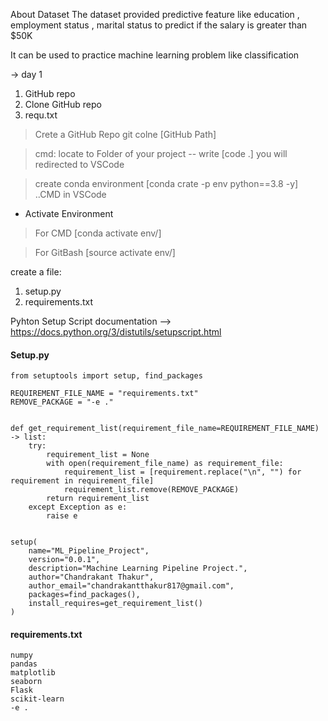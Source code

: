 About Dataset
The dataset provided predictive feature like education , employment status , marital status to predict if the salary is greater than $50K

It can be used to practice machine learning problem like classification

-> day 1
1. GitHub repo
2. Clone GitHub repo
3. requ.txt

> Crete a GitHub Repo 
> git colne [GitHub Path]

> cmd: locate to Folder of your project -- write [code .] you will redirected to VSCode

> create conda environment [conda crate -p env python==3.8 -y] ..CMD in VSCode

* Activate Environment
> For CMD [conda activate env/]

> For GitBash [source activate env/]

create a file: 
1. setup.py
2. requirements.txt

Pyhton Setup Script documentation --> https://docs.python.org/3/distutils/setupscript.html

#### Setup.py
```
from setuptools import setup, find_packages

REQUIREMENT_FILE_NAME = "requirements.txt"
REMOVE_PACKAGE = "-e ."


def get_requirement_list(requirement_file_name=REQUIREMENT_FILE_NAME) -> list:
    try:
        requirement_list = None
        with open(requirement_file_name) as requirement_file:
            requirement_list = [requirement.replace("\n", "") for requirement in requirement_file]
            requirement_list.remove(REMOVE_PACKAGE)
        return requirement_list
    except Exception as e:
        raise e


setup(
    name="ML_Pipeline_Project",
    version="0.0.1",
    description="Machine Learning Pipeline Project.",
    author="Chandrakant Thakur",
    author_email="chandrakantthakur817@gmail.com",
    packages=find_packages(),
    install_requires=get_requirement_list()
)
```
#### requirements.txt
```
numpy
pandas
matplotlib
seaborn
Flask
scikit-learn
-e .
```
